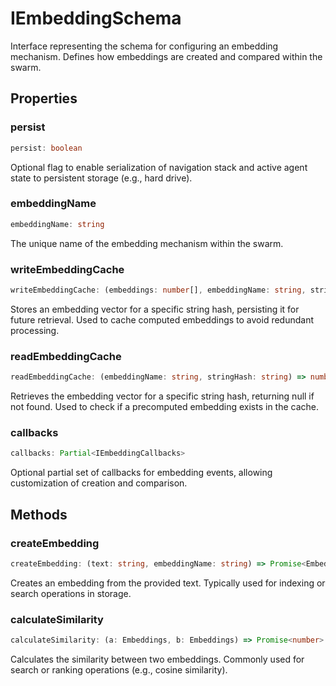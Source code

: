 # IEmbeddingSchema

Interface representing the schema for configuring an embedding mechanism.
Defines how embeddings are created and compared within the swarm.

## Properties

### persist

```ts
persist: boolean
```

Optional flag to enable serialization of navigation stack and active agent state to persistent storage (e.g., hard drive).

### embeddingName

```ts
embeddingName: string
```

The unique name of the embedding mechanism within the swarm.

### writeEmbeddingCache

```ts
writeEmbeddingCache: (embeddings: number[], embeddingName: string, stringHash: string) => void | Promise<void>
```

Stores an embedding vector for a specific string hash, persisting it for future retrieval.
Used to cache computed embeddings to avoid redundant processing.

### readEmbeddingCache

```ts
readEmbeddingCache: (embeddingName: string, stringHash: string) => number[] | Promise<number[]>
```

Retrieves the embedding vector for a specific string hash, returning null if not found.
Used to check if a precomputed embedding exists in the cache.

### callbacks

```ts
callbacks: Partial<IEmbeddingCallbacks>
```

Optional partial set of callbacks for embedding events, allowing customization of creation and comparison.

## Methods

### createEmbedding

```ts
createEmbedding: (text: string, embeddingName: string) => Promise<Embeddings>
```

Creates an embedding from the provided text.
Typically used for indexing or search operations in storage.

### calculateSimilarity

```ts
calculateSimilarity: (a: Embeddings, b: Embeddings) => Promise<number>
```

Calculates the similarity between two embeddings.
Commonly used for search or ranking operations (e.g., cosine similarity).
